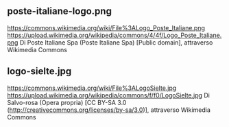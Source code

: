 ## poste-italiane-logo.png
https://commons.wikimedia.org/wiki/File%3ALogo_Poste_Italiane.png
https://upload.wikimedia.org/wikipedia/commons/4/4f/Logo_Poste_Italiane.png
Di Poste Italiane Spa (Poste Italiane Spa) [Public domain], attraverso Wikimedia Commons

## logo-sielte.jpg
https://commons.wikimedia.org/wiki/File%3ALogoSielte.jpg
https://upload.wikimedia.org/wikipedia/commons/f/f0/LogoSielte.jpg
Di Salvo-rosa (Opera propria) [CC BY-SA 3.0 (http://creativecommons.org/licenses/by-sa/3.0)], attraverso Wikimedia Commons

